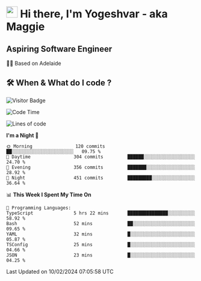 <h1><img src="https://emojis.slackmojis.com/emojis/images/1531849430/4246/blob-sunglasses.gif?1531849430" width="30"/> Hi there, I'm Yogeshvar - aka Maggie</h1>

## Aspiring Software Engineer
🏂🏻  Based on Adelaide 

## 🛠 When & What do I code ?  

![Visitor Badge](https://visitor-badge.feriirawann.repl.co?username=yogeshvar&repo=yogeshvar&label=Visitors&style=plastic&color=%23457BFF&contentType=svg)

<!--START_SECTION:waka-->
![Code Time](http://img.shields.io/badge/Code%20Time-2%2C677%20hrs%209%20mins-blue)

![Lines of code](https://img.shields.io/badge/From%20Hello%20World%20I%27ve%20Written-4.1%20million%20lines%20of%20code-blue)

**I'm a Night 🦉** 

```text
🌞 Morning                120 commits         ██░░░░░░░░░░░░░░░░░░░░░░░   09.75 % 
🌆 Daytime                304 commits         ██████░░░░░░░░░░░░░░░░░░░   24.70 % 
🌃 Evening                356 commits         ███████░░░░░░░░░░░░░░░░░░   28.92 % 
🌙 Night                  451 commits         █████████░░░░░░░░░░░░░░░░   36.64 % 
```


📊 **This Week I Spent My Time On** 

```text
💬 Programming Languages: 
TypeScript               5 hrs 22 mins       ███████████████░░░░░░░░░░   58.92 % 
Bash                     52 mins             ██░░░░░░░░░░░░░░░░░░░░░░░   09.65 % 
YAML                     32 mins             █░░░░░░░░░░░░░░░░░░░░░░░░   05.87 % 
TSConfig                 25 mins             █░░░░░░░░░░░░░░░░░░░░░░░░   04.66 % 
JSON                     23 mins             █░░░░░░░░░░░░░░░░░░░░░░░░   04.25 % 
```


 Last Updated on 10/02/2024 07:05:58 UTC
<!--END_SECTION:waka-->

